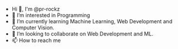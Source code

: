 - Hi 👋, I'm @pr-rockz
- 👀 I’m interested in Programming
- 🌱 I’m currently learning Machine Learning, Web Development and Computer Vision.
- 💞️ I’m looking to collaborate on Web Development and ML.
- 📫 How to reach me
<!---
pr-rockz/pr-rockz is a ✨ special ✨ repository because its `README.md` (this file) appears on your GitHub profile.
You can click the Preview link to take a look at your changes.
--->
